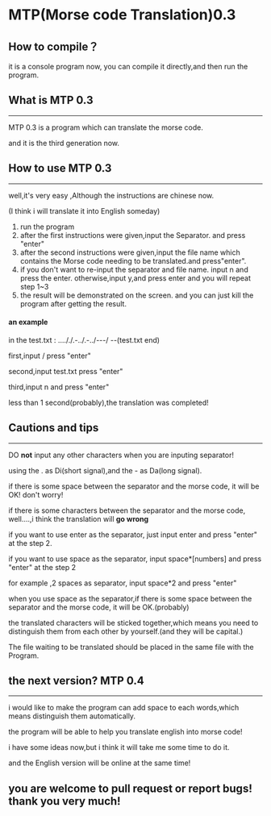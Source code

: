 # MTP(Morse code Translation)0.3 

## How to compile？

it is a console program now, you can compile it directly,and then run the program.

## What is MTP 0.3

---

MTP 0.3 is a program which can translate the morse code.

and it is the third generation now.

## How to use MTP 0.3

---

well,it's very easy ,Although the instructions are chinese now.

(I think i will translate it into English someday)

1. run the program
2. after the first instructions were given,input the Separator. and press "enter"
3. after the second instructions were given,input the file name which contains the Morse code needing to be translated.and press"enter".
4. if you don't want to re-input the separator and  file name. input n  and press the enter. otherwise,input y,and press enter 
and you will repeat step 1~3
5. the result will be demonstrated on the screen. and you can just kill the program after getting the result.

#### an example

in the test.txt :
...././.-../.-../---/
--(test.txt end)

first,input / press "enter"

second,input test.txt  press "enter"

third,input n and press "enter"

less than 1 second(probably),the translation was completed!

## Cautions and tips

---

DO **not** input any other characters when you are inputing separator!

using the . as Di(short signal),and the - as Da(long signal).

if there is some space between the separator and the morse code, it will be OK! don't worry!

if there is some characters between the separator and the morse code, well....,i think the translation will **go wrong**

if you want to use enter as the separator, just input enter and press "enter" at the step 2.

if you want to use space as the separator, input space\*\[numbers\]  and press "enter" at the step 2

for example ,2 spaces as separator, input space\*2 and press "enter"

when you use space as the separator,if there is some space between the separator and the morse code, it will be OK.(probably)

the translated characters will be sticked together,which means you need to distinguish them from each other by yourself.(and they will be capital.)

The file waiting to be translated should be placed in the same file with the Program.

## the next version? MTP 0.4

---

i would like to make the program can add space to each words,which means distinguish them automatically.

the program will be able to help you translate english into morse code!

i have some ideas now,but i think it will take me some time to do it.

and the English version will be online at the same time!


## you are welcome to pull request or report bugs! thank you very much!
